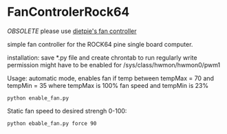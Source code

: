 # FanControlerRock64

*OBSOLETE*  please use [dietpie's fan controller](https://github.com/MichaIng/DietPi/blob/master/.meta/dietpi-fan_control)

simple fan controller for the ROCK64 pine single board computer. 

installation: 
save *.py file and create chrontab to run regularly 
write permission might have to be enabled for /sys/class/hwmon/hwmon0/pwm1 

Usage: 
automatic mode, enables fan if temp between tempMax = 70 and  tempMin = 35 where tempMax is 100% fan speed and tempMin is 23% 

```python enable_fan.py```

Static fan speed to desired strengh 0-100:

```python ebable_fan.py force 90```
